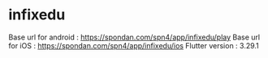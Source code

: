 # infixedu

Base url for android : https://spondan.com/spn4/app/infixedu/play
Base url for iOS : https://spondan.com/spn4/app/infixedu/ios
Flutter version : 3.29.1

